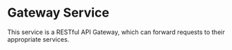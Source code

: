 # Gateway Service

This service is a RESTful API Gateway, which can forward requests to their appropriate services.
